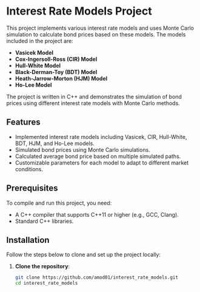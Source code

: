 # Interest Rate Models Project

This project implements various interest rate models and uses Monte Carlo simulation to calculate bond prices based on these models. The models included in the project are:

- **Vasicek Model**
- **Cox-Ingersoll-Ross (CIR) Model**
- **Hull-White Model**
- **Black-Derman-Toy (BDT) Model**
- **Heath-Jarrow-Morton (HJM) Model**
- **Ho-Lee Model**

The project is written in C++ and demonstrates the simulation of bond prices using different interest rate models with Monte Carlo methods.

## Features

- Implemented interest rate models including Vasicek, CIR, Hull-White, BDT, HJM, and Ho-Lee models.
- Simulated bond prices using Monte Carlo simulations.
- Calculated average bond price based on multiple simulated paths.
- Customizable parameters for each model to adapt to different market conditions.

## Prerequisites

To compile and run this project, you need:

- A C++ compiler that supports C++11 or higher (e.g., GCC, Clang).
- Standard C++ libraries.

## Installation

Follow the steps below to clone and set up the project locally:

1. **Clone the repository**:

   ```sh
   git clone https://github.com/amod01/interest_rate_models.git
   cd interest_rate_models
